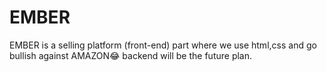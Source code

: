 # EMBER
EMBER is a selling platform (front-end) part where we use html,css and go bullish against AMAZON😂 backend will be the future plan.
